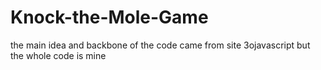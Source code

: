 # Knock-the-Mole-Game
the main idea and backbone of the code came from site 3ojavascript but the whole code is mine
